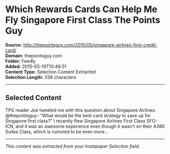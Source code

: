 # Which Rewards Cards Can Help Me Fly Singapore First Class The Points Guy

**Source:** http://thepointsguy.com/2015/05/singapore-airlines-first-credit-card/  
**Domain:** thepointsguy.com  
**Folder:** Feedly  
**Added:** 2015-05-10T10:48:51  
**Content Type:** Selection Content Extracted  
**Selection Length:** 338 characters  


---

## Selected Content

TPG reader Joe tweeted me with this question about Singapore Airlines: @thepointsguy– “What would be the best card strategy to save up for Singapore first class?” I recently flew Singapore Airlines First Class SFO-ICN, and it was an awesome experience even though it wasn’t on their A380 Suites Class, which is rumored to be even more...

---

*This content was extracted from your Instapaper Selection field.*